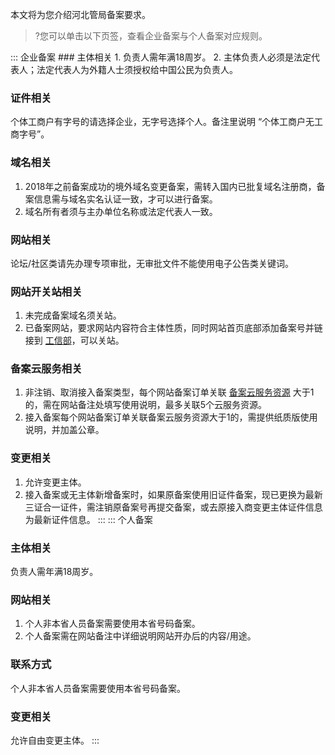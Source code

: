 本文将为您介绍河北管局备案要求。
>?您可以单击以下页签，查看企业备案与个人备案对应规则。

<dx-tabs>
::: 企业备案
### 主体相关
1. 负责人需年满18周岁。
2. 主体负责人必须是法定代表人；法定代表人为外籍人士须授权给中国公民为负责人。

### 证件相关
个体工商户有字号的请选择企业，无字号选择个人。备注里说明 “个体工商户无工商字号”。

### 域名相关
1. 2018年之前备案成功的境外域名变更备案，需转入国内已批复域名注册商，备案信息需与域名实名认证一致，才可以进行备案。
2. 域名所有者须与主办单位名称或法定代表人一致。

### 网站相关
论坛/社区类请先办理专项审批，无审批文件不能使用电子公告类关键词。

### 网站开关站相关
1. 未完成备案域名须关站。
2. 已备案网站，要求网站内容符合主体性质，同时网站首页底部添加备案号并链接到 [工信部](https://beian.miit.gov.cn/)，可以关站。


### 备案云服务相关
1. 非注销、取消接入备案类型，每个网站备案订单关联 [备案云服务资源](https://cloud.tencent.com/document/product/243/18908) 大于1的，需在网站备注处填写使用说明，最多关联5个云服务资源。
2. 接入备案每个网站备案订单关联备案云服务资源大于1的，需提供纸质版使用说明，并加盖公章。

### 变更相关
1. 允许变更主体。
2. 接入备案或无主体新增备案时，如果原备案使用旧证件备案，现已更换为最新三证合一证件，需注销原备案号再提交备案，或去原接入商变更主体证件信息为最新证件信息。
:::
::: 个人备案
### 主体相关
负责人需年满18周岁。

### 网站相关
1. 个人非本省人员备案需要使用本省号码备案。
2. 个人备案需在网站备注中详细说明网站开办后的内容/用途。

### 联系方式
个人非本省人员备案需要使用本省号码备案。

### 变更相关
允许自由变更主体。
:::
</dx-tabs>


